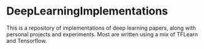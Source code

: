 # DeepLearningImplementations
This is a repository of implementations of deep learning papers, along with personal projects and experiments. Most are written
using a mix of TFLearn and Tensorflow. 
